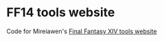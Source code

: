 # FF14 tools website

Code for Mireiawen's [Final Fantasy XIV tools website](https://ff14.mireiawen.net/)

